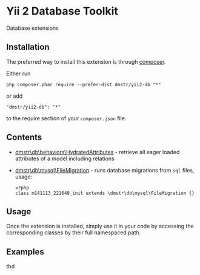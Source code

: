 Yii 2 Database Toolkit
======================
Database extensions

Installation
------------

The preferred way to install this extension is through [composer](http://getcomposer.org/download/).

Either run

```
php composer.phar require --prefer-dist dmstr/yii2-db "*"
```

or add

```
"dmstr/yii2-db": "*"
```

to the require section of your `composer.json` file.


Contents
--------
- [dmstr\db\behaviors\HydratedAttributes](https://github.com/dmstr/yii2-db/blob/master/db/behaviors/HydratedAttributes.php) - retrieve all eager loaded attributes of a model including relations
- [dmstr\db\mysql\FileMigration](https://github.com/dmstr/yii2-db/blob/master/db/mysql/FileMigration.php) - runs database migrations from `sql` files, usage:

  ```
  <?php
  class m141113_221649_init extends \dmstr\db\mysql\FileMigration {}
  ```

Usage
-----

Once the extension is installed, simply use it in your code by accessing the corresponding classes by their full namespaced path.

Examples
-------
tbd
